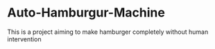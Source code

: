 # Auto-Hamburgur-Machine
This is a project aiming to make hamburger completely without human intervention
